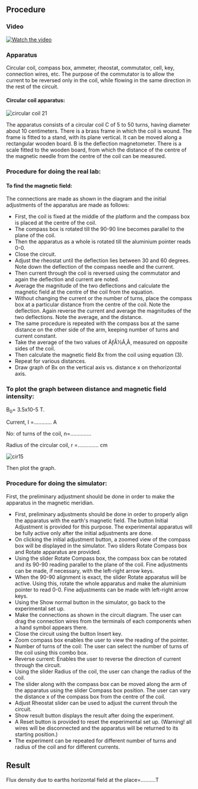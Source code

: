 ## Procedure

### Video
<a href="https://youtu.be/nTUclQrwW1o" target="_blank">[![Watch the video](https://i.ytimg.com/an_webp/nTUclQrwW1o/mqdefault_6s.webp?du=3000&sqp=CLCU58AG&rs=AOn4CLDgoppnFEEkq5z4LHnFAnMAkW2pnw)](https://youtu.be/nTUclQrwW1o)</a>


### Apparatus
Circular coil, compass box, ammeter, rheostat, commutator, cell, key, connection wires, etc. The purpose of the commutator is to allow the current to be reversed only in the coil, while flowing in the same direction in the rest of the circuit. 

####  Circular coil apparatus: 

![circular coil 21](https://github.com/user-attachments/assets/61934cbb-a63d-43a4-86d1-f980d34b6e7b)

The apparatus consists of a circular coil C of 5 to 50 turns, having diameter about 10 centimeters. There is a brass frame in which the coil is wound. The frame is fitted to a stand, with its plane vertical. It can be moved along a rectangular wooden board. B is the deflection magnetometer. There is a scale fitted to the wooden board, from which the distance of the centre of the magnetic needle from the centre of the coil can be measured.


### Procedure for doing the real lab:

#### To find the magnetic field:
The connections are made as shown in the diagram and the initial adjustments of the apparatus are made as follows:

<ul>
<li>First, the coil is fixed at the middle of the platform and the compass box is placed at the centre of the coil.</li>
<li>The compass box is rotated till the 90-90 line becomes parallel to the plane of the coil.</li>
<li>Then the apparatus as a whole is rotated till the aluminium pointer reads 0-0.</li>
<li>Close the circuit.</li>
<li>Adjust the rheostat until the deflection lies between 30 and 60 degrees. Note down the deflection of the compass needle and the current.</li>
<li>Then current through the coil is reversed using the commutator and again the deflection and current are noted.</li>
<li>Average the magnitude of the two deflections and calculate the magnetic field at the centre of the coil from the equation.</li>
<li>Without changing the current or the number of turns,  place the compass box at a particular distance from the centre of the coil. Note the deflection. Again reverse the current and average the magnitudes of the two deflections. Note the average, and the distance.</li>
<li>The same procedure is repeated with the compass box at the same distance on the other side of the arm, keeping number of turns and current constant.</li>
<li>Take the average of the two values of ÃƒÅ½Ã‚Â¸ measured on opposite sides of the coil.</li>
<li>Then calculate the magnetic field Bx from the coil using equation (3).</li>
<li>Repeat for various distances.</li>
<li>Draw graph of Bx on the vertical axis vs. distance x on thehorizontal axis.</li>
</ul>

### To plot the graph between distance and magnetic field intensity:

B<sub>0</sub>= 3.5x10-5 T.

Current, I =............ A

No: of turns of the coil, n=..............

Radius of the circular coil, r =.............. cm


![cir15](https://github.com/user-attachments/assets/78f97969-f428-416a-8ce7-3ace253fee29)

Then plot the graph.

### Procedure for doing the simulator:
First, the preliminary adjustment should be done in order to make the apparatus in the magnetic meridian.
<ul>
<li>First, preliminary adjustments should be done in order to properly align the apparatus with the earth's magnetic field. The button Initial Adjustment is provided for this purpose. The experimental apparatus will be fully active only after the initial adjustments are done.</li>
<li>On clicking the initial adjustment button, a zoomed view of the compass box will be displayed in the simulator. Two sliders Rotate Compass box and Rotate apparatus are provided.</li>
<li>Using the slider Rotate Compass box, the compass box can be rotated and its 90-90 reading parallel to the plane of the coil. Fine adjustments can be made, if necessary, with the left-right arrow keys. </li>
<li>When the 90-90 alignment is exact, the slider Rotate apparatus will be active. Using this, rotate the whole apparatus and make the aluminium pointer to read 0-0. Fine adjustments can be made with left-right arrow keys.</li>
<li>Using the Show normal button in the simulator, go back to the experimental set up.</li>
<li>Make the connections as shown in the circuit diagram. The user can drag the connection wires from the terminals of each components when a hand symbol appears there.</li>
<li>Close  the circuit using the button Insert key.</li>
<li>Zoom compass box enables the user to view the reading of the pointer.</li>
<li>Number of turns of the coil: The user can select the number of turns of the coil using this combo box. </li>
<li>Reverse current: Enables the user to reverse the direction of current through the circuit.</li>
<li>Using the slider Radius of the coil, the user can change the radius of the coil.</li>
<li>The slider along with the compass box can be moved along the arm of the apparatus using the slider Compass box position. The user can vary the distance  x of the compass box from the centre of the coil. </li>
<li>Adjust Rheostat slider can be used to adjust the current throuh the circuit.</li>
<li>Show result button displays the result after doing the experiment.</li>
<li>A Reset button is provided to reset the experimental set up.  (Warning! all wires will be disconnected and the apparatus will be returned to its starting position.)</li>
<li>The experiment can be repeated for different number of turns and radius of the coil and for different currents.</li>
</ul>

## Result

Flux density due to earths horizontal field at the place=..........T

